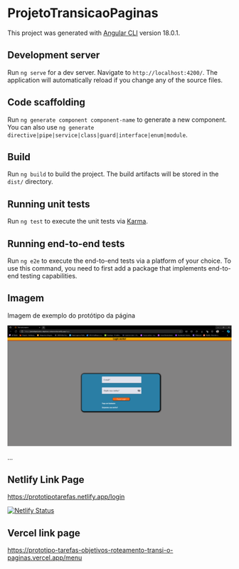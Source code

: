 # ProjetoTransicaoPaginas</br>

This project was generated with [Angular CLI](https://github.com/angular/angular-cli) version 18.0.1.</br>

## Development server</br>

Run `ng serve` for a dev server. Navigate to `http://localhost:4200/`. The application will automatically reload if you change any of the source files.</br>

## Code scaffolding</br>

Run `ng generate component component-name` to generate a new component. You can also use `ng generate directive|pipe|service|class|guard|interface|enum|module`.</br>

## Build</br>

Run `ng build` to build the project. The build artifacts will be stored in the `dist/` directory.</br>

## Running unit tests</br>

Run `ng test` to execute the unit tests via [Karma](https://karma-runner.github.io).</br>

## Running end-to-end tests</br>

Run `ng e2e` to execute the end-to-end tests via a platform of your choice. To use this command, you need to first add a package that implements end-to-end testing capabilities. </br>

## Imagem </br>

Imagem de exemplo do protótipo da página</br>

![Alternate text][ref]

...

[ref]: /public/printI.png "Protótipo Página"

## Netlify Link Page </br>

<https://prototipotarefas.netlify.app/login>

[![Netlify Status](https://api.netlify.com/api/v1/badges/be71dbff-6a3a-4900-8bd2-c48849217cff/deploy-status)](https://app.netlify.com/sites/prototipotarefas/deploys)

## Vercel link page

<https://prototipo-tarefas-objetivos-roteamento-transi-o-paginas.vercel.app/menu>

<meta property="twitter:image" content="Twitter link preview image URL">

